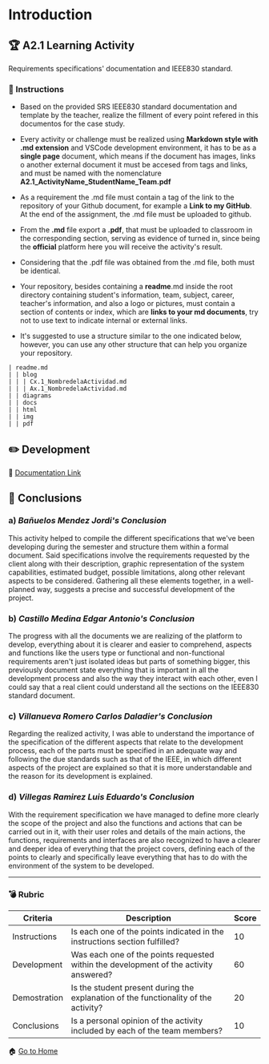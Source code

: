 # Introduction

## :trophy: A2.1 Learning Activity
Requirements specifications' documentation and IEEE830 standard.

### :blue_book: Instructions

* Based on the provided SRS IEEE830 standard documentation and template by the teacher, realize the fillment of every point refered in this documentos for the case study.

* Every activity or challenge must be realized using **Markdown style with .md extension** and VSCode development environment, it has to be as a **single page** document, which means if the document has images, links o another external document it must be accesed from tags and links, and must be named with the nomenclature **A2.1_ActivityName_StudentName_Team.pdf**

* As a requirement the .md file must contain a tag of the link to the repository of your Github document, for example a **Link to my GitHub**. At the end of the assignment, the .md file must be uploaded to github.

* From the **.md** file export a **.pdf**, that must be uploaded to classroom in the corresponding section, serving as evidence of turned in, since being the **official** platform here you will receive the activity's result.

* Considering that the .pdf file was obtained from the .md file, both must be identical.

* Your repository, besides containing a **readme**.md inside the root directory containing student's information, team, subject, career, teacher's information, and also a logo or pictures, must contain a section of contents or index, which are **links to your md documents**, try not to use text to indicate internal or external links.

* It's suggested to use a structure similar to the one indicated below, however, you can use any other structure that can help you organize your repository.

~~~
| readme.md
| | blog
| | | Cx.1_NombredelaActividad.md
| | | Ax.1_NombredelaActividad.md
| | diagrams
| | docs
| | html
| | img
| | pdf
~~~

## :pencil2: Development

:memo: [Documentation Link](https://docs.google.com/document/d/10H0zILwCvt6t5Uz-l4M9pW0ArvugpAy_k5GeISqq1SE/edit?usp=sharing "Documentation Link")

## :paperclip: Conclusions

### a) *Bañuelos Mendez Jordi's Conclusion*

This activity helped to compile the different specifications that we've been developing during the semester and structure them within a formal document. Said specifications involve the requirements requested by the client along with their description, graphic representation of the system capabilities, estimated budget, possible limitations, along other relevant aspects to be considered. Gathering all these elements together, in a well-planned way, suggests a precise and successful development of the project.

### b) *Castillo Medina Edgar Antonio's Conclusion*

The progress with all the documents we are realizing of the platform to develop, everything about it is clearer and easier to comprehend, aspects and functions like the users type or functional and non-functional requirements aren't just isolated ideas but parts of something bigger, this previously document state everything that is important in all the development process and also the way they interact with each other, even I could say that a real client could understand all the sections on the IEEE830 standard document.

### c) *Villanueva Romero Carlos Daladier's Conclusion*

Regarding the realized activity, I was able to understand the importance of the specification of the different aspects that relate to the development process, each of the parts must be specified in an adequate way and following the due standards such as that of the IEEE, in which different aspects of the project are explained so that it is more understandable and the reason for its development is explained.

### d) *Villegas Ramirez Luis Eduardo's Conclusion*

With the requirement specification we have managed to define more clearly the scope of the project and also the functions and actions that can be carried out in it, with their user roles and details of the main actions, the functions, requirements and interfaces are also recognized to have a clearer and deeper idea of everything that the project covers, defining each of the points to clearly and specifically leave everything that has to do with the environment of the system to be developed.
___

### :bomb: Rubric

| Criteria | Description | Score |
| ------------- | -------------------------------------------------------------------------------------------- | ------- |
| Instructions | Is each one of the points indicated in the instructions section fulfilled? | 10 |
| Development | Was each one of the points requested within the development of the activity answered? | 60 |
| Demostration | Is the student present during the explanation of the functionality of the activity? | 20 |
| Conclusions | Is a personal opinion of the activity included by each of the team members? | 10 |

:house: [Go to Home](https://github.com/EduardoVillegas17/AASVILLEGAS "Github")